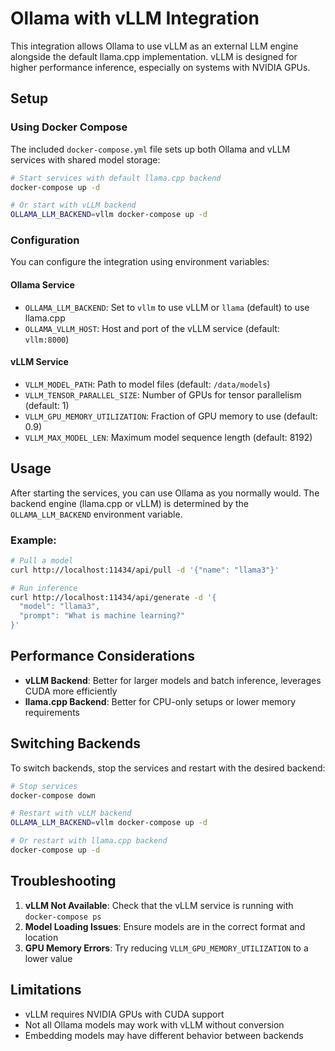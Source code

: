 # Ollama with vLLM Integration

This integration allows Ollama to use vLLM as an external LLM engine alongside the default llama.cpp implementation. vLLM is designed for higher performance inference, especially on systems with NVIDIA GPUs.

## Setup

### Using Docker Compose

The included `docker-compose.yml` file sets up both Ollama and vLLM services with shared model storage:

```bash
# Start services with default llama.cpp backend
docker-compose up -d

# Or start with vLLM backend
OLLAMA_LLM_BACKEND=vllm docker-compose up -d
```

### Configuration

You can configure the integration using environment variables:

#### Ollama Service
- `OLLAMA_LLM_BACKEND`: Set to `vllm` to use vLLM or `llama` (default) to use llama.cpp
- `OLLAMA_VLLM_HOST`: Host and port of the vLLM service (default: `vllm:8000`)

#### vLLM Service
- `VLLM_MODEL_PATH`: Path to model files (default: `/data/models`)
- `VLLM_TENSOR_PARALLEL_SIZE`: Number of GPUs for tensor parallelism (default: 1)
- `VLLM_GPU_MEMORY_UTILIZATION`: Fraction of GPU memory to use (default: 0.9)
- `VLLM_MAX_MODEL_LEN`: Maximum model sequence length (default: 8192)

## Usage

After starting the services, you can use Ollama as you normally would. The backend engine (llama.cpp or vLLM) is determined by the `OLLAMA_LLM_BACKEND` environment variable.

### Example:

```bash
# Pull a model
curl http://localhost:11434/api/pull -d '{"name": "llama3"}'

# Run inference
curl http://localhost:11434/api/generate -d '{
  "model": "llama3",
  "prompt": "What is machine learning?"
}'
```

## Performance Considerations

- **vLLM Backend**: Better for larger models and batch inference, leverages CUDA more efficiently
- **llama.cpp Backend**: Better for CPU-only setups or lower memory requirements

## Switching Backends

To switch backends, stop the services and restart with the desired backend:

```bash
# Stop services
docker-compose down

# Restart with vLLM backend
OLLAMA_LLM_BACKEND=vllm docker-compose up -d

# Or restart with llama.cpp backend
docker-compose up -d
```

## Troubleshooting

1. **vLLM Not Available**: Check that the vLLM service is running with `docker-compose ps`
2. **Model Loading Issues**: Ensure models are in the correct format and location
3. **GPU Memory Errors**: Try reducing `VLLM_GPU_MEMORY_UTILIZATION` to a lower value

## Limitations

- vLLM requires NVIDIA GPUs with CUDA support
- Not all Ollama models may work with vLLM without conversion
- Embedding models may have different behavior between backends 
